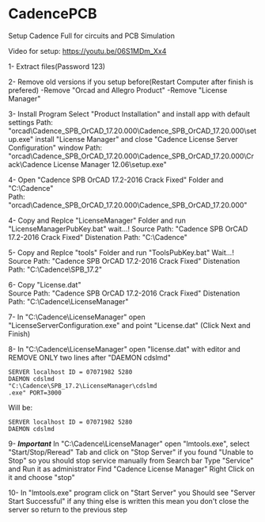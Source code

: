 # CadencePCB
Setup Cadence Full for circuits and PCB Simulation

Video for setup:
    https://youtu.be/06S1MDm_Xx4

1- Extract files(Password 123)

2- Remove old versions if you setup before(Restart Computer after finish is prefered)
	-Remove "Orcad and Allegro Product"
	-Remove "License Manager"

3- Install Program 
	Select "Product Installation" and install app with default settings
		Path: "orcad\Cadence_SPB_OrCAD_17.20.000\Cadence_SPB_OrCAD_17.20.000\setup.exe"
	install "License Manager" and close "Cadence License Server Configuration" window
		Path: "orcad\Cadence_SPB_OrCAD_17.20.000\Cadence_SPB_OrCAD_17.20.000\Crack\Cadence License Manager 12.06\setup.exe"

4- Open "Cadence SPB OrCAD 17.2-2016 Crack Fixed" Folder and "C:\Cadence\"  
	Path: "orcad\Cadence_SPB_OrCAD_17.20.000\Cadence_SPB_OrCAD_17.20.000\"

4- Copy and Replce "LicenseManager" Folder and run "LicenseManagerPubKey.bat" wait...!
	Source Path: "Cadence SPB OrCAD 17.2-2016 Crack Fixed\" 
	Distenation Path: "C:\Cadence\"

5- Copy and Replce "tools" Folder and run "ToolsPubKey.bat" Wait...!
	Source Path: "Cadence SPB OrCAD 17.2-2016 Crack Fixed\"
	Distenation Path: "C:\Cadence\SPB_17.2\"

6- Copy "License.dat" 	
	Source Path: "Cadence SPB OrCAD 17.2-2016 Crack Fixed"
	Distenation Path: "C:\Cadence\LicenseManager"

7- In "C:\Cadence\LicenseManager\" open "LicenseServerConfiguration.exe" and point "License.dat" (Click Next and Finish)

8- In "C:\Cadence\LicenseManager" open "license.dat" with editor and REMOVE ONLY two lines after "DAEMON cdslmd"
		
	SERVER localhost ID = 07071982 5280
	DAEMON cdslmd
	"C:\Cadence\SPB_17.2\LicenseManager\cdslmd
	.exe" PORT=3000

Will be:

	SERVER localhost ID = 07071982 5280
	DAEMON cdslmd

9- *****Important*****
	In "C:\Cadence\LicenseManager" open "lmtools.exe", select "Start/Stop/Reread" Tab and click on "Stop Server"
	if you found "Unable to Stop" so you should stop service manually
		from Search bar Type "Service" and Run it as administrator 
		Find "Cadence License Manager" Right Click on it and choose "stop"

10- In "lmtools.exe" program click on "Start Server"
	you Should see "Server Start Successful" 
	if any thing else is written this mean you don't close the server so return to the previous step 

